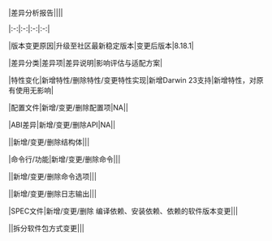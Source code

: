|差异分析报告||||

|:-:|:-:|:-:|:-:|

|版本变更原因|升级至社区最新稳定版本|变更后版本|8.18.1|

|差异分类|差异项|差异说明|影响评估与适配方案|

|特性变化|新增特性/删除特性/变更特性实现|新增Darwin 23支持|新增特性，对原有使用无影响|

|配置文件|新增/变更/删除配置项|NA||

|ABI差异|新增/变更/删除API|NA||

||新增/变更/删除结构体|||

|命令行/功能|新增/变更/删除命令|||

||新增/变更/删除命令选项|||

||新增/变更/删除日志输出|||

|SPEC文件|新增/变更/删除 编译依赖、安装依赖、依赖的软件版本变更|||

||拆分软件包方式变更|||